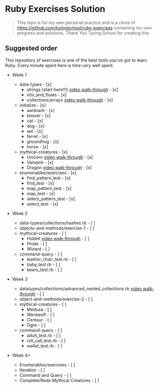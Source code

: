 # Ruby Exercises Solution

> This repo is for my own personal practice and is a clone of https://github.com/turingschool/ruby-exercises containing my own progress and solutions. Thank You Turing School for creating this.

## Suggested order

This repository of exercises is one of the best tools you've got to learn Ruby. Every minute spent here is time _very_ well spent. 

* Week 1
  * data-types - [x]
    * strings (start here!!!) [video walk-through](https://youtu.be/aeAkLxr5diE) - [x]
    * ints_and_floats - [x]
    * collections/arrays [video walk-through](https://youtu.be/RUnd1Uu0AyE) - [x]
  * initialize - [x]
    * aardvark - [x]
    * beaver - [x]
    * cat - [x]
    * dog - [x]
    * eel - [x]
    * ferret - [x]
    * groundhog - [x]
    * horse - [x]
  * mythical-creatures - [x]
    * Unicorn [video walk-through](https://youtu.be/mocwGsu41yw) - [x]
    * Vampire - [x]
    * Dragon [video walk-through](https://youtu.be/NIPerY-xuCk) - [x]
  * enumerables/exercises - [x]
    * find_pattern_test - [x]
    * find_test - [x]
    * map_pattern_test - [x]
    * map_test - [x]
    * select_pattern_test - [x]
    * select_test - [x]

* Week 2
  * data-types/collections/hashes.rb - [ ]
  * objects-and-methods/exercise-1 - [ ]
  * mythical-creatures - [ ]
    * Hobbit [video walk-through](https://youtu.be/uYGS-DCNR-0) - [ ]
    * Pirate - [ ]
    * Wizard - [ ]
  * command-query - [ ]
    * leather_chair_test.rb - [ ]
    * baby_test.rb - [ ]
    * beers_test.rb - [ ]

* Week 3
  * datatypes/collections/advanced_nested_collections.rb [video walk-through](https://youtu.be/9AaElA4elDU) - [ ]
  * object-and-methods/exercise-2 - [ ]
  * mythical-creatures - [ ]
    * Medusa - [ ]
    * Werewolf - [ ]
    * Centaur - [ ]
    * Ogre - [ ]
  * command-query - [ ]
    * adult_test.rb - [ ]
    * roll_call_test.rb - [ ]
    * wallet_test.rb - [ ]

* Week 4+
	* Enumerables/exercises - [ ]
	* Iteration - [ ]
	* Command and Query - [ ]
	* Complete/Redo Mythical Creatures - [ ]
